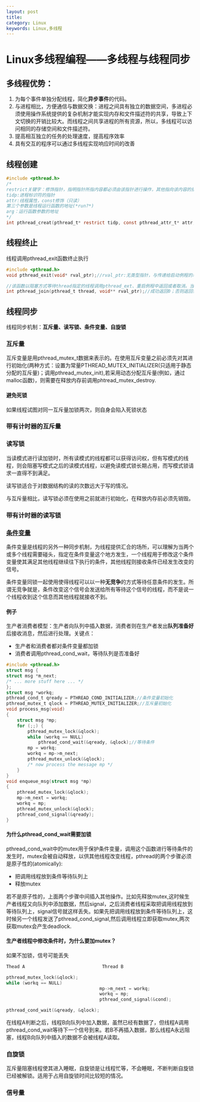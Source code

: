 ```yaml
---
layout: post
title: 
category: Linux
keywords: Linux,多线程
---
```

# Linux多线程编程——多线程与线程同步

## 多线程优势：
1. 为每个事件单独分配线程，简化**异步事件**的代码。
2. 与进程相比，方便通信与数据交换：进程之间具有独立的数据空间，多进程必须使用操作系统提供的复杂机制才能实现内存和文件描述符的共享，导致上下文切换的开销比较大。而线程之间共享进程的所有资源，所以，多线程可以访问相同的存储空间和文件描述符。
3. 提高相互独立的任务的处理速度，提高程序效率
4. 具有交互的程序可以通过多线程实现响应时间的改善

## 线程创建
```c
#include <pthread.h>
/*
restrict关键字：修饰指针，指明指针所指内容都必须由该指针进行操作，其他指向该内容的指针都为无效指针
tidp:进程标识符的指针
attr:线程属性，const修饰（只读）
第三个参数是线程运行函数的地址(*run?*)
arg：运行函数参数的地址
*/
int pthread_creat(pthread_t* restrict tidp, const pthread_attr_t* attr, void* (*start_rtn)(void*), restrict arg);
```
## 线程终止
线程调用pthread_exit函数终止执行
```c
#include <pthread.h>
void pthread_exit(void* rval_ptr);//rval_ptr:无类型指针，与传递给启动例程的单个参数类似，可以通过其他线程调用pthread_join函数访问该指针

//该函数以阻塞方式等待thread指定的线程调用pthread_ext、重启例程中返回或者取消。当函数返回时，被等待线程的资源被收回。如果该线程已经结束，那么该函数立即返回，并且thread指定的线程必须是joinable的。
int pthread_join(pthread_t thread, void** rval_ptr);//成功返回0；否则返回错误编号
```
## 线程同步
线程同步机制：**互斥量、读写锁、条件变量、自旋锁**

### 互斥量
互斥变量是用pthread_mutex_t数据来表示的。在使用互斥变量之前必须先对其进行初始化(两种方式：设置为常量PTHREAD_MUTEX_INITIALIZER(只适用于静态分配的互斥量)；调用pthread_mutex_init),若采用动态分配互斥量(例如，通过malloc函数)，则需要在释放内存前调用phtread_mutex_destroy.

#### 避免死锁
如果线程试图对同一互斥量加锁两次，则自身会陷入死锁状态

### 带有计时器的互斥量

### 读写锁
当读模式进行读加锁时，所有读模式的线程都可以获得访问权，但有写模式的线程，则会阻塞写模式之后的读模式线程，以避免读模式锁长期占用，而写模式锁请求一直得不到满足。

读写锁适合于对数据结构的读的次数远大于写的情况。

与互斥量相比，读写锁必须在使用之前就进行初始化，在释放内存前必须先销毁。

### 带有计时器的读写锁

### [条件变量](https://www.cnblogs.com/harlanc/p/8596211.html)
条件变量是线程的另外一种同步机制，为线程提供汇合的场所，可以理解为当两个或多个线程需要碰头，指定在条件变量这个地方发生，一个线程用于修改这个条件变量使其满足其他线程继续往下执行的条件，其他线程则接收条件已经发生改变的信号。

条件变量同锁一起使用使得线程可以以一种**无竞争**的方式等待任意条件的发生。所谓无竞争就是，条件改变这个信号会发送给所有等待这个信号的线程，而不是说一个线程收到这个信息而其他线程就接收不到。

#### 例子
生产者消费者模型：生产者向队列中插入数据，消费者则在生产者发出**队列准备好**后接收消息，然后进行处理。关键点：
- 生产者和消费者都对条件变量都加锁
- 消费者调用pthread_cond_wait，等待队列是否准备好
```c
#include <pthread.h>
struct msg {
struct msg *m_next;
/* ... more stuff here ... */
};
struct msg *workq;
pthread_cond_t qready = PTHREAD_COND_INITIALIZER;//条件变量初始化
pthread_mutex_t qlock = PTHREAD_MUTEX_INITIALIZER;//互斥量初始化
void process_msg(void)
{
    struct msg *mp;
    for (;;) {
        pthread_mutex_lock(&qlock);
        while (workq == NULL)
            pthread_cond_wait(&qready, &qlock);//等待条件
        mp = workq;
        workq = mp->m_next;
        pthread_mutex_unlock(&qlock);
        /* now process the message mp */
    }
}
void enqueue_msg(struct msg *mp)
{
    pthread_mutex_lock(&qlock);
    mp->m_next = workq;
    workq = mp;
    pthread_mutex_unlock(&qlock);
    pthread_cond_signal(&qready);
}
```
#### 为什么pthread_cond_wait需要加锁
pthread_cond_wait中的mutex用于保护条件变量，调用这个函数进行等待条件的发生时，mutex会被自动释放，以供其他线程改变线程，pthread的两个步骤必须是原子性的(atomically):
- 把调用线程放到条件等待队列上
- 释放mutex

若不是原子性的，上面两个步骤中间插入其他操作。比如先释放mutex,这时候生产者线程又向队列中添加数据，然后signal，之后消费者线程采取把调用线程放到等待队列上，signal信号就这样丢失。如果先把调用线程放到条件等待队列上，这时候另一个线程发送了pthread_cond_signal,然后调用线程立即获取mutex,两次获取mutex会产生deadlock.

#### 生产者线程中修改条件时，为什么要加mutex？
如果不加锁，信号可能丢失
```c
Thead A                             Thread B

pthread_mutex_lock(&qlock);
while (workq == NULL)
                                   mp->m_next = workq;
                                   workq = mp;
                                   pthread_cond_signal(&cond);

pthread_cond_wait(&qready, &qlock);
```
在线程A判断之后，线程B向队列中加入数据，虽然已经有数据了，但线程A调用pthread_cond_wait等待下一个信号到来。若B不再插入数据，那么线程A永远阻塞，线程B向队列中插入的数据不会被线程A读取。

### 自旋锁
互斥量阻塞线程使其进入睡眠，自旋锁是让线程忙等，不会睡眠，不断判断自旋锁已经被解锁。适用于占用自旋锁时间比较短的情况。

### 信号量